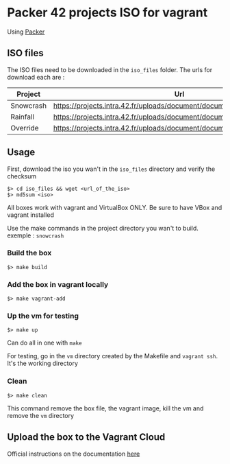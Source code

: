 # Packer 42 projects ISO for vagrant

Using [Packer](https://packer.io/)

## ISO files

The ISO files need to be downloaded in the `iso_files` folder. The urls for download each are :

| Project | Url | md5 checksum |
| ------- | --- | ------------ |
| Snowcrash | https://projects.intra.42.fr/uploads/document/document/1573/SnowCrash.iso | 16ade8a197300c61cee10bcf6552d3f5
| Rainfall | https://projects.intra.42.fr/uploads/document/document/1570/RainFall.iso | 37805631fb424dfe643f1fb900e5ac8a
| Override | https://projects.intra.42.fr/uploads/document/document/1574/OverRide.iso | 9adf39ca3de9a10d37cfab23d3d6c4bc

## Usage

First, download the iso you wan't in the `iso_files` directory and verify the checksum

    $> cd iso_files && wget <url_of_the_iso>
    $> md5sum <iso>

All boxes work with vagrant and VirtualBox ONLY. Be sure to have VBox and vagrant installed

Use the make commands in the project directory you wan't to build. exemple : `snowcrash`

### Build the box

    $> make build

### Add the box in vagrant locally

    $> make vagrant-add

### Up the vm for testing

    $> make up

Can do all in one with `make`

For testing, go in the `vm` directory created by the Makefile and `vagrant ssh`. It's the working directory

### Clean

    $> make clean

This command remove the box file, the vagrant image, kill the vm and remove the `vm` directory

## Upload the box to the Vagrant Cloud

Official instructions on the documentation [here](https://www.vagrantup.com/docs/vagrant-cloud/boxes/create.html#creating-boxes-via-the-vagrant-cloud-web-interface)